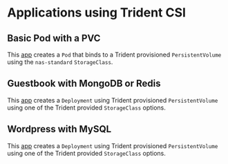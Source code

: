 # Applications using Trident CSI

## Basic Pod with a PVC

This [app](./basic/README.md) creates a `Pod` that binds to a Trident provisioned `PersistentVolume` using the `nas-standard` `StorageClass`.

## Guestbook with MongoDB or Redis

This [app](./guestbook/README.md) creates a `Deployment` using Trident provisioned `PersistentVolume` using one of the Trident provided `StorageClass` options.

## Wordpress with MySQL

This [app](./mysql-wordpress/README.md) creates a `Deployment` using Trident provisioned `PersistentVolume` using one of the Trident provided `StorageClass` options.
